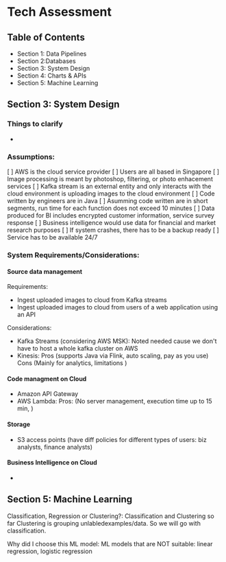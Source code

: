 # Tech Assessment

## Table of Contents
- Section 1: Data Pipelines
- Section 2:Databases
- Section 3: System Design
- Section 4: Charts & APIs
- Section 5: Machine Learning


## Section 3: System Design

### Things to clarify
- 

### Assumptions:
[ ] AWS is the cloud service provider
[ ]  Users are all based in Singapore
[ ] Image processing is meant by photoshop, filtering, or photo enhacement services
[ ] Kafka stream is an external entity and only interacts with the cloud environment is uploading images to the cloud environment
[ ] Code written by engineers are in Java
[ ] Asumming code written are in short segments, run time for each function does not exceed 10 minutes
[ ] Data produced for BI includes encrypted customer information, service survey response
[ ] Business intelligence would use data for financial and market research purposes
[ ] If system crashes, there has to be a backup ready
[ ] Service has to be available 24/7


### System Requirements/Considerations:

#### Source data management
Requirements:
- Ingest uploaded images to cloud from Kafka streams
- Ingest uploaded images to cloud from users of a web application using an API

Considerations:
- Kafka Streams (considering AWS MSK): Noted needed cause we don't have to host a whole kafka cluster on AWS
- Kinesis: Pros (supports Java via Flink, auto scaling, pay as you use) Cons (Mainly for analytics, limitations )


#### Code managment on Cloud
- Amazon API Gateway
- AWS Lambda: Pros: (No server management, execution time up to 15 min, )

#### Storage
- S3 access points (have diff policies for different types of users: biz analysts, finance analysts)

#### Business Intelligence on Cloud
- 



## Section 5: Machine Learning

Classification, Regression or Clustering?:
    Classification and Clustering so far
    Clustering is grouping unlabledexamples/data.  So we will go with classification.

Why did I choose this ML model:
 ML models that are NOT suitable: linear regression, logistic regression